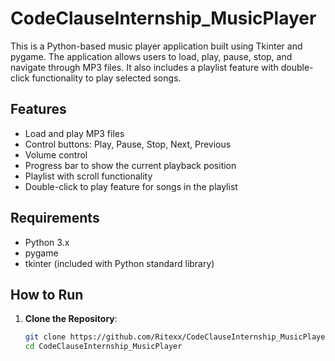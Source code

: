 # CodeClauseInternship_MusicPlayer

This is a Python-based music player application built using Tkinter and pygame. The application allows users to load, play, pause, stop, and navigate through MP3 files. It also includes a playlist feature with double-click functionality to play selected songs.

## Features

- Load and play MP3 files
- Control buttons: Play, Pause, Stop, Next, Previous
- Volume control
- Progress bar to show the current playback position
- Playlist with scroll functionality
- Double-click to play feature for songs in the playlist

## Requirements

- Python 3.x
- pygame
- tkinter (included with Python standard library)

## How to Run

1. **Clone the Repository**:
   ```sh
   git clone https://github.com/Ritexx/CodeClauseInternship_MusicPlayer.git
   cd CodeClauseInternship_MusicPlayer
